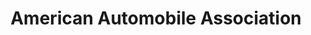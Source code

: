 ---
title: "American Automobile Association"
url: /austin/american-automobile-association/
shop: travel agency
---